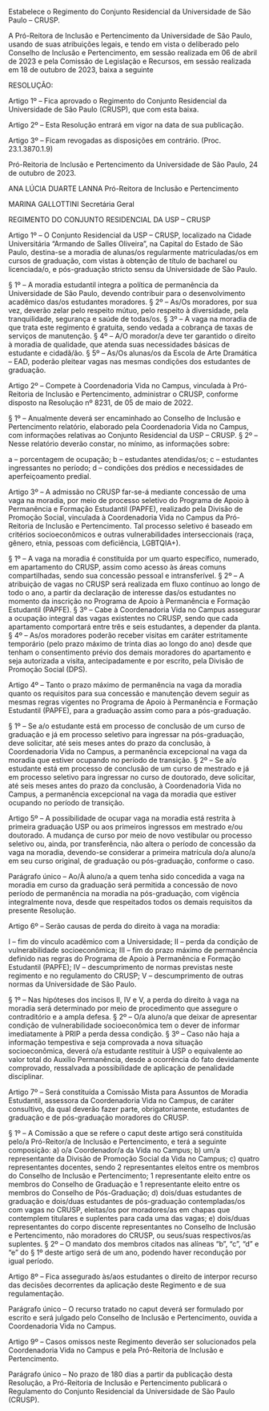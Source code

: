 Estabelece o Regimento do Conjunto Residencial da Universidade de São Paulo – CRUSP.

A Pró-Reitora de Inclusão e Pertencimento da Universidade de São Paulo, usando de suas atribuições legais, e tendo em vista o deliberado pelo Conselho de Inclusão e Pertencimento, em sessão realizada em 06 de abril de 2023 e pela Comissão de Legislação e Recursos, em sessão realizada em 18 de outubro de 2023, baixa a seguinte

RESOLUÇÃO:

Artigo 1º – Fica aprovado o Regimento do Conjunto Residencial da Universidade de São Paulo (CRUSP), que com esta baixa.

Artigo 2º – Esta Resolução entrará em vigor na data de sua publicação.

Artigo 3º – Ficam revogadas as disposições em contrário. (Proc. 23.1.3870.1.9)

Pró-Reitoria de Inclusão e Pertencimento da Universidade de São Paulo, 24 de outubro de 2023.

ANA LÚCIA DUARTE LANNA
Pró-Reitora de Inclusão e Pertencimento

MARINA GALLOTTINI
Secretária Geral

REGIMENTO DO CONJUNTO RESIDENCIAL DA USP – CRUSP

Artigo 1º – O Conjunto Residencial da USP – CRUSP, localizado na Cidade Universitária “Armando de Salles Oliveira”, na Capital do Estado de São Paulo, destina-se a moradia de alunas/os regularmente matriculadas/os em cursos de graduação, com vistas à obtenção de título de bacharel ou licenciada/o, e pós-graduação stricto sensu da Universidade de São Paulo.

§ 1º – A moradia estudantil integra a política de permanência da Universidade de São Paulo, devendo contribuir para o desenvolvimento acadêmico das/os estudantes moradores.
§ 2º – As/Os moradores, por sua vez, deverão zelar pelo respeito mútuo, pelo respeito à diversidade, pela tranquilidade, segurança e saúde de todas/os.
§ 3º – A vaga na moradia de que trata este regimento é gratuita, sendo vedada a cobrança de taxas de serviços de manutenção.
§ 4º – A/O morador/a deve ter garantido o direito à moradia de qualidade, que atenda suas necessidades básicas de estudante e cidadã/ão.
§ 5º – As/Os alunas/os da Escola de Arte Dramática – EAD, poderão pleitear vagas nas mesmas condições dos estudantes de graduação.

Artigo 2º – Compete à Coordenadoria Vida no Campus, vinculada à Pró-Reitoria de Inclusão e Pertencimento, administrar o CRUSP, conforme disposto na Resolução nº 8231, de 05 de maio de 2022.

§ 1º – Anualmente deverá ser encaminhado ao Conselho de Inclusão e Pertencimento relatório, elaborado pela Coordenadoria Vida no Campus, com informações relativas ao Conjunto Residencial da USP – CRUSP.
§ 2º – Nesse relatório deverão constar, no mínimo, as informações sobre:

a – porcentagem de ocupação;
b – estudantes atendidas/os;
c – estudantes ingressantes no período;
d – condições dos prédios e necessidades de aperfeiçoamento predial.

Artigo 3º – A admissão no CRUSP far-se-á mediante concessão de uma vaga na moradia, por meio de processo seletivo do Programa de Apoio à Permanência e Formação Estudantil (PAPFE), realizado pela Divisão de Promoção Social, vinculada à Coordenadoria Vida no Campus da Pró-Reitoria de Inclusão e Pertencimento. Tal processo seletivo é baseado em critérios socioeconômicos e outras vulnerabilidades interseccionais (raça, gênero, etnia, pessoas com deficiência, LGBTQIA+).

§ 1º – A vaga na moradia é constituída por um quarto específico, numerado, em apartamento do CRUSP, assim como acesso às áreas comuns compartilhadas, sendo sua concessão pessoal e intransferível.
§ 2º – A atribuição de vagas no CRUSP será realizada em fluxo contínuo ao longo de todo o ano, a partir da declaração de interesse das/os estudantes no momento da inscrição no Programa de Apoio à Permanência e Formação Estudantil (PAPFE).
§ 3º – Cabe à Coordenadoria Vida no Campus assegurar a ocupação integral das vagas existentes no CRUSP, sendo que cada apartamento comportará entre três e seis estudantes, a depender da planta.
§ 4º – As/os moradores poderão receber visitas em caráter estritamente temporário (pelo prazo máximo de trinta dias ao longo do ano) desde que tenham o consentimento prévio dos demais moradores do apartamento e seja autorizada a visita, antecipadamente e por escrito, pela Divisão de Promoção Social (DPS).

Artigo 4º – Tanto o prazo máximo de permanência na vaga da moradia quanto os requisitos para sua concessão e manutenção devem seguir as mesmas regras vigentes no Programa de Apoio à Permanência e Formação Estudantil (PAPFE), para a graduação assim como para a pós-graduação.

§ 1º – Se a/o estudante está em processo de conclusão de um curso de graduação e já em processo seletivo para ingressar na pós-graduação, deve solicitar, até seis meses antes do prazo da conclusão, à Coordenadoria Vida no Campus, a permanência excepcional na vaga da moradia que estiver ocupando no período de transição.
§ 2º – Se a/o estudante está em processo de conclusão de um curso de mestrado e já em processo seletivo para ingressar no curso de doutorado, deve solicitar, até seis meses antes do prazo da conclusão, à Coordenadoria Vida no Campus, a permanência excepcional na vaga da moradia que estiver ocupando no período de transição.

Artigo 5º – A possibilidade de ocupar vaga na moradia está restrita à primeira graduação USP ou aos primeiros ingressos em mestrado e/ou doutorado. A mudança de curso por meio de novo vestibular ou processo seletivo ou, ainda, por transferência, não altera o período de concessão da vaga na moradia, devendo-se considerar a primeira matrícula do/a aluno/a em seu curso original, de graduação ou pós-graduação, conforme o caso.

Parágrafo único – Ao/À aluno/a a quem tenha sido concedida a vaga na moradia em curso da graduação será permitida a concessão de novo período de permanência na moradia na pós-graduação, com vigência integralmente nova, desde que respeitados todos os demais requisitos da presente Resolução.

Artigo 6º – Serão causas de perda do direito à vaga na moradia:

I – fim do vínculo acadêmico com a Universidade;
II – perda da condição de vulnerabilidade socioeconômica;
III – fim do prazo máximo de permanência definido nas regras do Programa de Apoio à Permanência e Formação Estudantil (PAPFE);
IV – descumprimento de normas previstas neste regimento e no regulamento do CRUSP;
V – descumprimento de outras normas da Universidade de São Paulo.

§ 1º – Nas hipóteses dos incisos II, IV e V, a perda do direito à vaga na moradia será determinado por meio de procedimento que assegure o contraditório e a ampla defesa.
§ 2º – O/a aluno/a que deixar de apresentar condição de vulnerabilidade socioeconômica tem o dever de informar imediatamente à PRIP a perda dessa condição.
§ 3º – Caso não haja a informação tempestiva e seja comprovada a nova situação socioeconômica, deverá o/a estudante restituir à USP o equivalente ao valor total do Auxílio Permanência, desde a ocorrência do fato devidamente comprovado, ressalvada a possibilidade de aplicação de penalidade disciplinar.

Artigo 7º – Será constituída a Comissão Mista para Assuntos de Moradia Estudantil, assessora da Coordenadoria Vida no Campus, de caráter consultivo, da qual deverão fazer parte, obrigatoriamente, estudantes de graduação e de pós-graduação moradores do CRUSP.

§ 1º – A Comissão a que se refere o caput deste artigo será constituída pelo/a Pró-Reitor/a de Inclusão e Pertencimento, e terá a seguinte composição:
a) o/a Coordenador/a da Vida no Campus;
b) um/a representante da Divisão de Promoção Social da Vida no Campus;
c) quatro representantes docentes, sendo 2 representantes eleitos entre os membros do Conselho de Inclusão e Pertencimento; 1 representante eleito entre os membros do Conselho de Graduação e 1 representante eleito entre os membros do Conselho de Pós-Graduação;
d) dois/duas estudantes de graduação e dois/duas estudantes de pós-graduação contempladas/os com vagas no CRUSP, eleitas/os por moradores/as em chapas que contemplem titulares e suplentes para cada uma das vagas;
e) dois/duas representantes do corpo discente representantes no Conselho de Inclusão e Pertencimento, não moradores do CRUSP, ou seus/suas respectivos/as suplentes.
§ 2º – O mandato dos membros citados nas alíneas “b”, “c”, “d” e “e” do § 1º deste artigo será de um ano, podendo haver recondução por igual período.

Artigo 8º – Fica assegurado às/aos estudantes o direito de interpor recurso das decisões decorrentes da aplicação deste Regimento e de sua regulamentação.

Parágrafo único – O recurso tratado no caput deverá ser formulado por escrito e será julgado pelo Conselho de Inclusão e Pertencimento, ouvida a Coordenadoria Vida no Campus.

Artigo 9º – Casos omissos neste Regimento deverão ser solucionados pela Coordenadoria Vida no Campus e pela Pró-Reitoria de Inclusão e Pertencimento.

Parágrafo único – No prazo de 180 dias a partir da publicação desta Resolução, a Pró-Reitoria de Inclusão e Pertencimento publicará o Regulamento do Conjunto Residencial da Universidade de São Paulo (CRUSP).